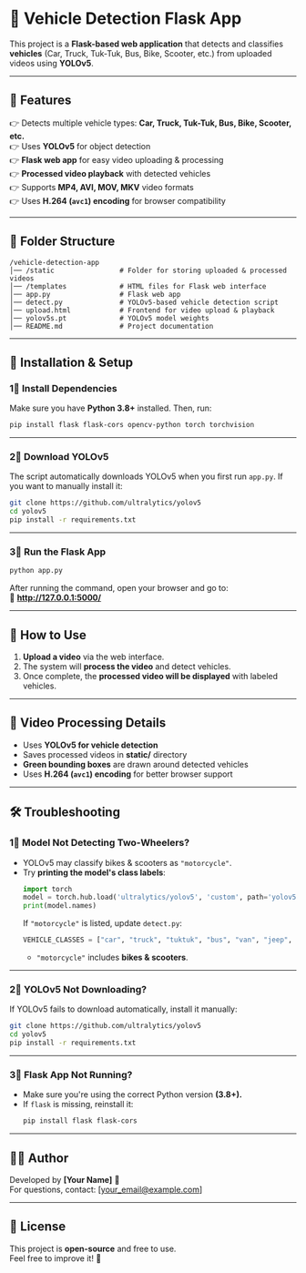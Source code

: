 # 🚗 Vehicle Detection Flask App

This project is a **Flask-based web application** that detects and classifies **vehicles** (Car, Truck, Tuk-Tuk, Bus, Bike, Scooter, etc.) from uploaded videos using **YOLOv5**.

---

## 📌 Features
👉 Detects multiple vehicle types: **Car, Truck, Tuk-Tuk, Bus, Bike, Scooter, etc.**  
👉 Uses **YOLOv5** for object detection  
👉 **Flask web app** for easy video uploading & processing  
👉 **Processed video playback** with detected vehicles  
👉 Supports **MP4, AVI, MOV, MKV** video formats  
👉 Uses **H.264 (`avc1`) encoding** for browser compatibility  

---

## 📂 Folder Structure
```
/vehicle-detection-app
│── /static                # Folder for storing uploaded & processed videos
│── /templates             # HTML files for Flask web interface
│── app.py                 # Flask web app
│── detect.py              # YOLOv5-based vehicle detection script
│── upload.html            # Frontend for video upload & playback
│── yolov5s.pt             # YOLOv5 model weights
│── README.md              # Project documentation
```

---

## 🚀 Installation & Setup

### **1⃣ Install Dependencies**
Make sure you have **Python 3.8+** installed. Then, run:

```bash
pip install flask flask-cors opencv-python torch torchvision
```

---

### **2⃣ Download YOLOv5**
The script automatically downloads YOLOv5 when you first run `app.py`. If you want to manually install it:

```bash
git clone https://github.com/ultralytics/yolov5
cd yolov5
pip install -r requirements.txt
```

---

### **3⃣ Run the Flask App**
```bash
python app.py
```
After running the command, open your browser and go to:  
🔗 **http://127.0.0.1:5000/**  

---

## 📅 How to Use
1. **Upload a video** via the web interface.  
2. The system will **process the video** and detect vehicles.  
3. Once complete, the **processed video will be displayed** with labeled vehicles.  

---

## 🎥 Video Processing Details
- Uses **YOLOv5 for vehicle detection**  
- Saves processed videos in **static/** directory  
- **Green bounding boxes** are drawn around detected vehicles  
- Uses **H.264 (`avc1`) encoding** for better browser support  

---

## 🛠️ Troubleshooting

### **1⃣ Model Not Detecting Two-Wheelers?**
- YOLOv5 may classify bikes & scooters as `"motorcycle"`.  
- Try **printing the model's class labels**:
  ```python
  import torch
  model = torch.hub.load('ultralytics/yolov5', 'custom', path='yolov5s.pt')
  print(model.names)
  ```
  If `"motorcycle"` is listed, update `detect.py`:
  ```python
  VEHICLE_CLASSES = ["car", "truck", "tuktuk", "bus", "van", "jeep", "motorcycle"]
  ```
  - `"motorcycle"` includes **bikes & scooters**.

---

### **2⃣ YOLOv5 Not Downloading?**
If YOLOv5 fails to download automatically, install it manually:

```bash
git clone https://github.com/ultralytics/yolov5
cd yolov5
pip install -r requirements.txt
```

---

### **3⃣ Flask App Not Running?**
- Make sure you're using the correct Python version **(3.8+).**  
- If `flask` is missing, reinstall it:  
  ```bash
  pip install flask flask-cors
  ```

---

## 👨‍💻 Author
Developed by **[Your Name]** 🚀  
For questions, contact: [your_email@example.com]

---

## 📌 License
This project is **open-source** and free to use.  
Feel free to improve it! 🚀

